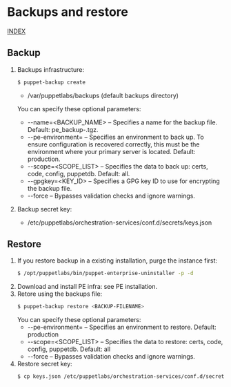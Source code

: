 # Backups and restore

[INDEX](../../README.md)

## Backup

1. Backups infrastructure:
   ```bash
   $ puppet-backup create
   ```
   -  /var/puppetlabs/backups (default backups directory)

   You can specify these optional parameters:
   * --name=<BACKUP_NAME> – Specifies a name for the backup file. Default: pe_backup-<TIMESTAMP>.tgz.
   * --pe-environment=<ENVIRONMENT> – Specifies an environment to back up. To ensure configuration is recovered correctly, this must be the environment where your primary server is located. Default: production.
   * --scope=<SCOPE_LIST> – Specifies the data to back up: certs, code, config, puppetdb. Default: all.
   * --gpgkey=<KEY_ID> – Specifies a GPG key ID to use for encrypting the backup file.
   * --force – Bypasses validation checks and ignore warnings.
1. Backup secret key:
   * /etc/puppetlabs/orchestration-services/conf.d/secrets/keys.json

## Restore

1. If you restore backup in a existing installation, purge the instance first:
   ```bash
   $ /opt/puppetlabs/bin/puppet-enterprise-uninstaller -p -d
   ```
1. Download and install PE infra: see PE installation.
1. Retore using the backups file:
   ```bash
   $ puppet-backup restore <BACKUP-FILENAME>
   ```
   You can specify these optional parameters:
   * --pe-environment=<ENVIRONMENT> – Specifies an environment to restore. Default: production
   * --scope=<SCOPE_LIST> – Specifies the data to restore: certs, code, config, puppetdb. Default: all
   * --force – Bypasses validation checks and ignore warnings.
1. Restore secret key:
   ```bash
   $ cp keys.json /etc/puppetlabs/orchestration-services/conf.d/secrets/
   ```